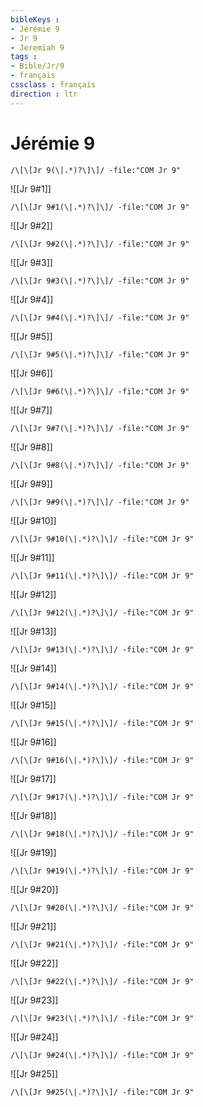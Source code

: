 ```yaml
---
bibleKeys : 
- Jérémie 9
- Jr 9
- Jeremiah 9
tags : 
- Bible/Jr/9
- français
cssclass : français
direction : ltr
---
```


# Jérémie 9

```query
/\[\[Jr 9(\|.*)?\]\]/ -file:"COM Jr 9"
```



![[Jr 9#1]]

```query
/\[\[Jr 9#1(\|.*)?\]\]/ -file:"COM Jr 9"
```

![[Jr 9#2]]

```query
/\[\[Jr 9#2(\|.*)?\]\]/ -file:"COM Jr 9"
```

![[Jr 9#3]]

```query
/\[\[Jr 9#3(\|.*)?\]\]/ -file:"COM Jr 9"
```

![[Jr 9#4]]

```query
/\[\[Jr 9#4(\|.*)?\]\]/ -file:"COM Jr 9"
```

![[Jr 9#5]]

```query
/\[\[Jr 9#5(\|.*)?\]\]/ -file:"COM Jr 9"
```

![[Jr 9#6]]

```query
/\[\[Jr 9#6(\|.*)?\]\]/ -file:"COM Jr 9"
```

![[Jr 9#7]]

```query
/\[\[Jr 9#7(\|.*)?\]\]/ -file:"COM Jr 9"
```

![[Jr 9#8]]

```query
/\[\[Jr 9#8(\|.*)?\]\]/ -file:"COM Jr 9"
```

![[Jr 9#9]]

```query
/\[\[Jr 9#9(\|.*)?\]\]/ -file:"COM Jr 9"
```

![[Jr 9#10]]

```query
/\[\[Jr 9#10(\|.*)?\]\]/ -file:"COM Jr 9"
```

![[Jr 9#11]]

```query
/\[\[Jr 9#11(\|.*)?\]\]/ -file:"COM Jr 9"
```

![[Jr 9#12]]

```query
/\[\[Jr 9#12(\|.*)?\]\]/ -file:"COM Jr 9"
```

![[Jr 9#13]]

```query
/\[\[Jr 9#13(\|.*)?\]\]/ -file:"COM Jr 9"
```

![[Jr 9#14]]

```query
/\[\[Jr 9#14(\|.*)?\]\]/ -file:"COM Jr 9"
```

![[Jr 9#15]]

```query
/\[\[Jr 9#15(\|.*)?\]\]/ -file:"COM Jr 9"
```

![[Jr 9#16]]

```query
/\[\[Jr 9#16(\|.*)?\]\]/ -file:"COM Jr 9"
```

![[Jr 9#17]]

```query
/\[\[Jr 9#17(\|.*)?\]\]/ -file:"COM Jr 9"
```

![[Jr 9#18]]

```query
/\[\[Jr 9#18(\|.*)?\]\]/ -file:"COM Jr 9"
```

![[Jr 9#19]]

```query
/\[\[Jr 9#19(\|.*)?\]\]/ -file:"COM Jr 9"
```

![[Jr 9#20]]

```query
/\[\[Jr 9#20(\|.*)?\]\]/ -file:"COM Jr 9"
```

![[Jr 9#21]]

```query
/\[\[Jr 9#21(\|.*)?\]\]/ -file:"COM Jr 9"
```

![[Jr 9#22]]

```query
/\[\[Jr 9#22(\|.*)?\]\]/ -file:"COM Jr 9"
```

![[Jr 9#23]]

```query
/\[\[Jr 9#23(\|.*)?\]\]/ -file:"COM Jr 9"
```

![[Jr 9#24]]

```query
/\[\[Jr 9#24(\|.*)?\]\]/ -file:"COM Jr 9"
```

![[Jr 9#25]]

```query
/\[\[Jr 9#25(\|.*)?\]\]/ -file:"COM Jr 9"
```

